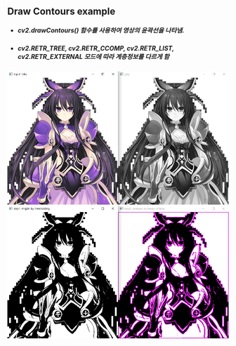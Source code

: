 ## Draw Contours example
+ ##### cv2.drawContours() 함수를 사용하여 영상의 윤곽선을 나타냄.
+ ##### cv2.RETR_TREE, cv2.RETR_CCOMP, cv2.RETR_LIST, cv2.RETR_EXTERNAL 모드에 따라 계층정보를 다르게 함
![drawContours toka](./Images/Draw_contours_toka.PNG)
![drawContours toka](./Images/Draw_contours_toka2.PNG)
